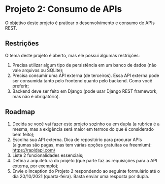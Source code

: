 # Projeto 2: Consumo de APIs
O objetivo deste projeto é praticar o desenvolvimento e consumo de APIs REST.

## Restrições
O tema deste projeto é aberto, mas ele possui algumas restrições:

1. Precisa utilizar algum tipo de persistência em um banco de dados (não vale arquivos ou SQLite);
2. Precisa consumir uma API externa (de terceiros). Essa API externa pode ser consumida tanto pelo frontend quanto pelo backend. Como você preferir;
3. Backend deve ser feito em Django (pode usar Django REST framework, mas não é obrigatório).

## Roadmap
1. Decida se você vai fazer este projeto sozinho ou em dupla (a rubrica é a mesma, mas a exigência será maior em termos do que é considerado bem feito);
2. Escolha sua API externa. Dica de repositório para procurar APIs (algumas são pagas, mas tem várias opções gratuitas ou freemium): https://rapidapi.com/
3. Liste 2 funcionalidades essenciais;
4. Defina a arquitetura do projeto (que parte faz as requisições para a API externa, por exemplo);
7. Envie o Inception do Projeto 2 respondendo ao seguinte formulário até o dia 20/10/2021 (quarta-feira). Basta enviar uma resposta por dupla.
